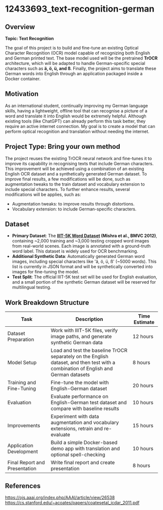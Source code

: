 # 12433693_text-recognition-german

## Overview
**Topic: Text Recognition**

The goal of this project is to build and fine-tune an existing Optical Character Recognition (OCR) model capable of recognizing both English and German printed text. The base model used will be the pretrained **TrOCR** architecture, which will be adapted to handle German-specific special characters such as **ä, ö, ü, and ß**. Finally, the project aims to translate these German words into English through an application packaged inside a Docker container.

## Motivation
As an international student, continually improving my German language skills, having a lightweight, offline tool that can recognise a picture of a word and translate it into English would be extremely helpful. Although existing tools (like ChatGPT) can already perform this task better, they require an active internet connection. My goal is to create a model that can perform optical recognition and translation without needing the internet.

## Project Type: **Bring your own method**
The project reuses the existing TrOCR neural network and fine-tunes it to improve its capability in recognising texts that include German characters. This improvement will be achieved using a combination of an existing English OCR dataset and a synthetically generated German dataset. To improve final results, a few modifications will be done, such as augmentation tweaks to the train dataset and vocabulary extension to include special characters. To further enhance results, several modifications will be applies, such as:
- Augmentation tweaks: to improve results through distortions.
- Vocabulary extension: to include German-specific characters.

## Dataset
- **Primary Dataset**: The **[IIIT-5K Word Dataset](https://www.kaggle.com/datasets/prathmeshzade/iiit5k-words) (Mishra et al., BMVC 2012)**, containing ~2,000 training and ~3,000 testing cropped word images from real-world scenes. Each image is annotated with a ground-truth word label. This dataset is widely used for OCR benchmarking.
- **Additional Synthetic Data**: Automatically generated German word images, including special characters like 'ä, ö, ü, ß' (~5000 words). This list is currently in JSON format and will be synthetically converted into images for fine-tuning the model.
- **Test Split**: The official IIIT-5K test set will be used for English evaluation, and a small portion of the synthetic German dataset will be reserved for multilingual testing.

## Work Breakdown Structure

| Task | Description | Time Estimate |
| -----|-------------|---------------|
| Dataset Preparation | Work with IIIT-5K files, verify image paths, and generate synthetic German data | 12 hours |
| Model Setup | Load and test the baseline TrOCR separately on the English dataset, and then test with a combination of English and German datasets | 8 hours |
| Training and Fine-Tuning | Fine-tune the model with English-German dataset | 20 hours |
| Evaluation| Evaluate performance on English-German test dataset and compare with baseline results | 10 hours |
| Improvements | Experiment with data augmentation and vocabulary extensions, retrain and re-evaluate | 15 hours |
| Application Development | Build a simple Docker-based demo app with translation and optional spell-checking | 10 hours |
| Final Report and Presentation | Write final report and create presentation | 8 hours |

## References
https://ojs.aaai.org/index.php/AAAI/article/view/26538
https://cs.stanford.edu/~acoates/papers/coatesetal_icdar_2011.pdf


